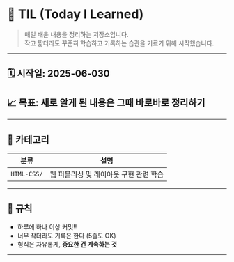# 📝 TIL (Today I Learned)

> 매일 배운 내용을 정리하는 저장소입니다.  
> 작고 짧더라도 꾸준히 학습하고 기록하는 습관을 기르기 위해 시작했습니다.

---

## 🗓 시작일: 2025-06-030  
## 📈 목표: **새로 알게 된 내용은 그때 바로바로 정리하기**

---

## 📁 카테고리

| 분류 | 설명 |
|------|------|
| `HTML-CSS/` | 웹 퍼블리싱 및 레이아웃 구현 관련 학습 |

---

## 📌 규칙

- 하루에 하나 이상 커밋!!
- 너무 작더라도 기록은 한다 (5줄도 OK)
- 형식은 자유롭게, **중요한 건 계속하는 것**

---

